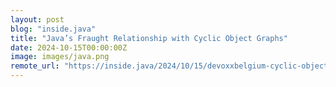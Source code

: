 ```yaml
---
layout: post
blog: "inside.java"
title: "Java’s Fraught Relationship with Cyclic Object Graphs"
date: 2024-10-15T00:00:00Z
image: images/java.png
remote_url: "https://inside.java/2024/10/15/devoxxbelgium-cyclic-object-graphs/"
---
```

